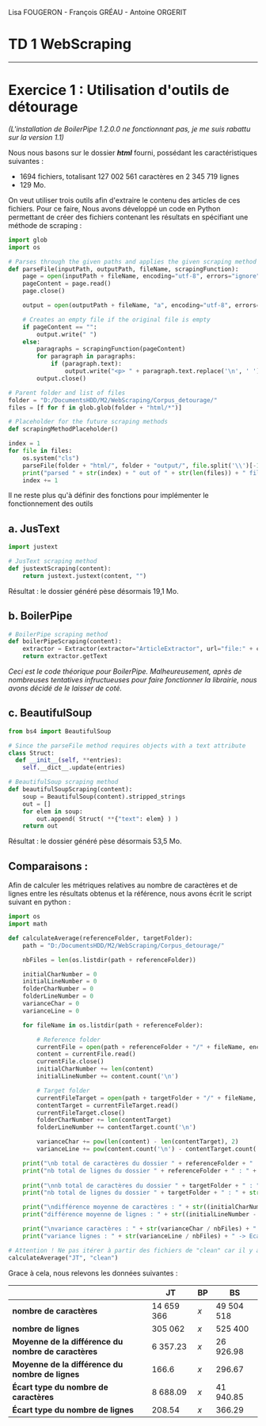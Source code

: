 Lisa FOUGERON - François GRÉAU - Antoine ORGERIT

# TD 1 WebScraping

_________

# Exercice 1 : Utilisation d'outils de détourage

*(L'installation de BoilerPipe 1.2.0.0 ne fonctionnant pas, je me suis rabattu sur la version 1.1)*

Nous nous basons sur le dossier ***html*** fourni, possédant les caractéristiques suivantes :

* 1694 fichiers, totalisant 127 002 561 caractères en 2 345 719 lignes
* 129 Mo.

On veut utiliser trois outils afin d'extraire le contenu des articles de ces fichiers. Pour ce faire, Nous avons développé un code en Python permettant de créer des fichiers contenant les résultats en spécifiant une méthode de scraping :

```python
import glob
import os

# Parses through the given paths and applies the given scraping method
def parseFile(inputPath, outputPath, fileName, scrapingFunction):
    page = open(inputPath + fileName, encoding="utf-8", errors="ignore")
    pageContent = page.read()
    page.close()

    output = open(outputPath + fileName, "a", encoding="utf-8", errors="ignore")

    # Creates an empty file if the original file is empty
    if pageContent == "":
        output.write(" ")
    else:
        paragraphs = scrapingFunction(pageContent)
        for paragraph in paragraphs:
            if (paragraph.text):
                output.write("<p> " + paragraph.text.replace('\n', ' ') + " </p>\n")
        output.close()

# Parent folder and list of files
folder = "D:/DocumentsHDD/M2/WebScraping/Corpus_detourage/"
files = [f for f in glob.glob(folder + "html/*")]

# Placeholder for the future scraping methods
def scrapingMethodPlaceholder()

index = 1
for file in files: 
    os.system("cls")
    parseFile(folder + "html/", folder + "output/", file.split('\\')[-1], scrapingMethodPlaceholder)
    print("parsed " + str(index) + " out of " + str(len(files)) + " files")
    index += 1
```

Il ne reste plus qu'à définir des fonctions pour implémenter le fonctionnement des outils

## a. JusText

```python
import justext

# JusText scraping method
def justextScraping(content):
    return justext.justext(content, "")
```

Résultat : le dossier généré pèse désormais 19,1 Mo.

## b. BoilerPipe

```python
# BoilerPipe scraping method
def boilerPipeScraping(content):
    extractor = Extractor(extractor="ArticleExtractor", url="file:" + content)
    return extractor.getText
```

*Ceci est le code théorique pour BoilerPipe. Malheureusement, après de nombreuses tentatives infructueuses pour faire fonctionner la librairie, nous avons décidé de le laisser de coté.*

## c. BeautifulSoup

```python
from bs4 import BeautifulSoup

# Since the parseFile method requires objects with a text attribute
class Struct:
  def __init__(self, **entries):
    self.__dict__.update(entries)

# BeautifulSoup scraping method
def beautifulSoupScraping(content):
    soup = BeautifulSoup(content).stripped_strings
    out = []
    for elem in soup:
        out.append( Struct( **{"text": elem} ) )
    return out
```

Résultat : le dossier généré pèse désormais 53,5 Mo.

## Comparaisons :

Afin de calculer les métriques relatives au nombre de caractères et de lignes entre les résultats obtenus et la référence, nous avons écrit le script suivant en python :

```python
import os
import math

def calculateAverage(referenceFolder, targetFolder):
    path = "D:/DocumentsHDD/M2/WebScraping/Corpus_detourage/"

    nbFiles = len(os.listdir(path + referenceFolder))

    initialCharNumber = 0
    initialLineNumber = 0
    folderCharNumber = 0
    folderLineNumber = 0
    varianceChar = 0
    varianceLine = 0

    for fileName in os.listdir(path + referenceFolder):

        # Reference folder
        currentFile = open(path + referenceFolder + "/" + fileName, encoding="utf-8", errors="ignore")
        content = currentFile.read()
        currentFile.close()
        initialCharNumber += len(content)
        initialLineNumber += content.count('\n')

        # Target folder
        currentFileTarget = open(path + targetFolder + "/" + fileName, encoding="utf-8", errors="ignore")
        contentTarget = currentFileTarget.read()
        currentFileTarget.close()
        folderCharNumber += len(contentTarget)
        folderLineNumber += contentTarget.count('\n')

        varianceChar += pow(len(content) - len(contentTarget), 2)
        varianceLine += pow(content.count('\n') - contentTarget.count('\n'), 2) 

    print("\nb total de caractères du dossier " + referenceFolder + " : " + str(initialCharNumber))
    print("nb total de lignes du dossier " + referenceFolder + " : " + str(initialLineNumber))
    
    print("\nnb total de caractères du dossier " + targetFolder + " : " + str(folderCharNumber))
    print("nb total de lignes du dossier " + targetFolder + " : " + str(folderLineNumber))

    print("\ndifférence moyenne de caractères : " + str((initialCharNumber - folderCharNumber) / nbFiles) )
    print("différence moyenne de lignes : " + str((initialLineNumber - folderLineNumber) / nbFiles) )

    print("\nvariance caractères : " + str(varianceChar / nbFiles) + " -> Ecart type caractères : " + str(math.sqrt(varianceChar / nbFiles)))
    print("variance lignes : " + str(varianceLine / nbFiles) + " -> Ecart type lignes : " + str(math.sqrt(varianceLine / nbFiles)))

# Attention ! Ne pas itérer à partir des fichiers de "clean" car il y a des fichiers en trop
calculateAverage("JT", "clean")
```

Grace à cela, nous relevons les données suivantes :

|                                                      | JT         | BP   | BS         |
| ---------------------------------------------------- | ---------- | ---- | ---------- |
| **nombre de caractères**                             | 14 659 366 | *x*  | 49 504 518 |
| **nombre de lignes**                                 | 305 062    | *x*  | 525 400    |
| **Moyenne de la différence du nombre de caractères** | 6 357.23   | *x*  | 26 926.98  |
| **Moyenne de la différence du nombre de lignes**     | 166.6      | *x*  | 296.67     |
| **Écart type du nombre de caractères**               | 8 688.09   | *x*  | 41 940.85  |
| **Écart type du nombre de lignes**                   | 208.54     | *x*  | 366.29     |




